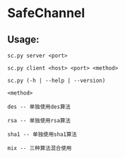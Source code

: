 # SafeChannel
## Usage:
    sc.py server <port>
  
    sc.py client <host> <port> <method>
  
    sc.py (-h | --help | --version)

    <method>
  
    des -- 单独使用des算法
  
    rsa -- 单独使用rsa算法
  
    sha1 -- 单独使用sha1算法
  
    mix -- 三种算法混合使用
